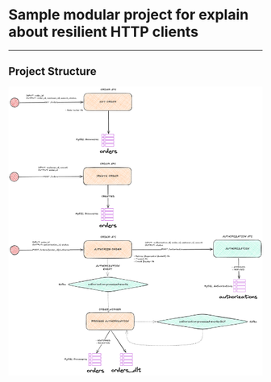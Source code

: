 # Sample modular project for explain about resilient HTTP clients

---

## Project Structure
![example of structure](docs/example.png)